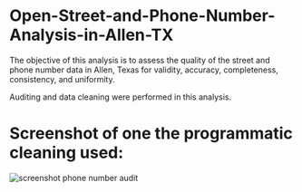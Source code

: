 # Open-Street-and-Phone-Number-Analysis-in-Allen-TX
The objective of this analysis is to assess the quality of the street and phone number data in Allen, Texas for validity, accuracy, completeness, consistency, and uniformity. 

Auditing and data cleaning were performed in this analysis. 

# Screenshot of one the programmatic cleaning used: 

![screenshot phone number audit](https://user-images.githubusercontent.com/38387040/39637487-30790e3c-4f91-11e8-8a8b-b83ba6e7b7de.png)

